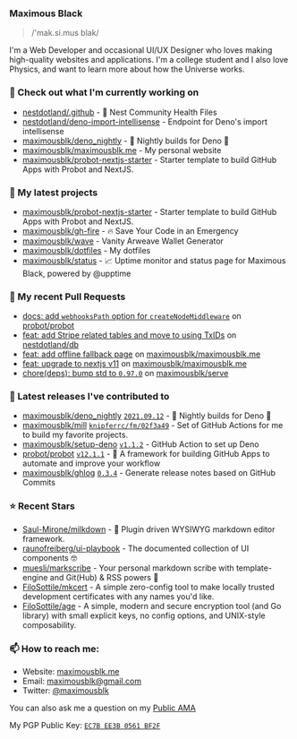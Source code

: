 ### Maximous Black

> /'mak.si.mus blak/

I'm a Web Developer and occasional UI/UX Designer who loves making high-quality websites and applications. I'm a college
student and I also love Physics, and want to learn more about how the Universe works.

### 👷 Check out what I'm currently working on

- [nestdotland/.github](https://github.com/nestdotland/.github) - 🦄 Nest Community Health Files
- [nestdotland/deno-import-intellisense](https://github.com/nestdotland/deno-import-intellisense) - Endpoint for Deno&#39;s import intellisense
- [maximousblk/deno_nightly](https://github.com/maximousblk/deno_nightly) - 🌙 Nightly builds for Deno 🦕
- [maximousblk/maximousblk.me](https://github.com/maximousblk/maximousblk.me) - My personal website
- [maximousblk/probot-nextjs-starter](https://github.com/maximousblk/probot-nextjs-starter) - Starter template to build GitHub Apps with Probot and NextJS.


### 🌱 My latest projects

- [maximousblk/probot-nextjs-starter](https://github.com/maximousblk/probot-nextjs-starter) - Starter template to build GitHub Apps with Probot and NextJS.
- [maximousblk/gh-fire](https://github.com/maximousblk/gh-fire) - 🔥 Save Your Code in an Emergency
- [maximousblk/wave](https://github.com/maximousblk/wave) - Vanity Arweave Wallet Generator
- [maximousblk/dotfiles](https://github.com/maximousblk/dotfiles) - My dotfiles
- [maximousblk/status](https://github.com/maximousblk/status) - 📈 Uptime monitor and status page for Maximous Black, powered by @upptime


### 🔨 My recent Pull Requests

- [docs: add `webhooksPath` option for `createNodeMiddleware`](https://github.com/probot/probot/pull/1588) on [probot/probot](https://github.com/probot/probot)
- [feat: add Stripe related tables and move to using TxIDs](https://github.com/nestdotland/db/pull/11) on [nestdotland/db](https://github.com/nestdotland/db)
- [feat: add offline fallback page](https://github.com/maximousblk/maximousblk.me/pull/182) on [maximousblk/maximousblk.me](https://github.com/maximousblk/maximousblk.me)
- [feat: upgrade to nextjs v11](https://github.com/maximousblk/maximousblk.me/pull/123) on [maximousblk/maximousblk.me](https://github.com/maximousblk/maximousblk.me)
- [chore(deps): bump std to `0.97.0`](https://github.com/maximousblk/serve/pull/3) on [maximousblk/serve](https://github.com/maximousblk/serve)


### 🔭 Latest releases I've contributed to

- [maximousblk/deno_nightly](https://github.com/maximousblk/deno_nightly) [`2021.09.12`](https://github.com/maximousblk/deno_nightly/releases/tag/2021.09.12) - 🌙 Nightly builds for Deno 🦕
- [maximousblk/mill](https://github.com/maximousblk/mill) [`knipferrc/fm/02f3a49`](https://github.com/maximousblk/mill/releases/tag/knipferrc%2Ffm%2F02f3a49) - Set of GitHub Actions for me to build my favorite projects.
- [maximousblk/setup-deno](https://github.com/maximousblk/setup-deno) [`v1.1.2`](https://github.com/maximousblk/setup-deno/releases/tag/v1.1.2) - GitHub Action to set up Deno
- [probot/probot](https://github.com/probot/probot) [`v12.1.1`](https://github.com/probot/probot/releases/tag/v12.1.1) - 🤖 A framework for building GitHub Apps to automate and improve your workflow
- [maximousblk/ghlog](https://github.com/maximousblk/ghlog) [`0.3.4`](https://github.com/maximousblk/ghlog/releases/tag/0.3.4) - Generate release notes based on GitHub Commits


### ⭐ Recent Stars

- [Saul-Mirone/milkdown](https://github.com/Saul-Mirone/milkdown) - 🍼 Plugin driven WYSIWYG  markdown editor framework.
- [raunofreiberg/ui-playbook](https://github.com/raunofreiberg/ui-playbook) - The documented collection of UI components 🤓
- [muesli/markscribe](https://github.com/muesli/markscribe) - Your personal markdown scribe with template-engine and Git(Hub) &amp; RSS powers 📜
- [FiloSottile/mkcert](https://github.com/FiloSottile/mkcert) - A simple zero-config tool to make locally trusted development certificates with any names you&#39;d like.
- [FiloSottile/age](https://github.com/FiloSottile/age) - A simple, modern and secure encryption tool (and Go library) with small explicit keys, no config options, and UNIX-style composability.


### 📫 How to reach me:

- Website: [maximousblk.me](https://maximousblk.me/)
- Email: [maximousblk@gmail.com](mailto:maximousblk@gmail.com)
- Twitter: [@maximousblk](https://twitter.com/maximousblk)

You can also ask me a question on my [Public AMA](https://github.com/maximousblk/maximousblk/discussions/new?category=ama)

My PGP Public Key: [`EC7B EE3B 0561 BF2F`](https://keybase.io/maximousblk/pgp_keys.asc)
